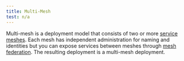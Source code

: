 ```yaml
---
title: Multi-Mesh
test: n/a
---
```


Multi-mesh is a deployment model that consists of two or more [service meshes](/ko/docs/reference/glossary/#service-mesh).
Each mesh has independent administration for naming and identities but you can
expose services between meshes through [mesh federation](/ko/docs/reference/glossary/#mesh-federation).
The resulting deployment is a multi-mesh deployment.
